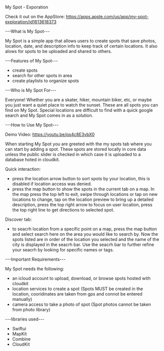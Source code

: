 My Spot - Exporation

Check it out on the AppStore: https://apps.apple.com/us/app/my-spot-exploration/id1613618373

---What is My Spot---

My Spot is a simple app that allows users to create spots that save photos, location, date, and description info to keep track of certain locations. It also alows for spots to be uploaded and shared to others.

---Features of My Spot---

- create spots
- search for other spots in area
- create playlists to organize spots

---Who is My Spot For---

Everyone! Whether you are a skater, hiker, mountain biker, etc, or maybe you just want a quiet place to watch the sunset. These are all spots you can find on My Spot. Special locations are difficult to find with a quick google search and My Spot comes in as a solution.

---How to Use My Spot---

Demo Video: https://youtu.be/ps4c8E3vbX0

When starting My Spot you are greeted with the my spots tab where you can start by adding a spot. These spots are stored locally in core data unless the public slider is checked in which case it is uploaded to a database hoted in cloudkit.

Quick interaction:
- press the location arrow button to sort spots by your location, this is disabled if location access was denied. 
- press the map button to show the spots in the current tab on a map. In the map press the top left to exit, swipe through locations or tap on new locations to change, tap on the location preview to bring up a detailed description, press the top right arrow to focus on user location, press the top right line to get directions to selected spot.

Discover tab:
- to seacrh location from a specific point on a map, press the map button and select search here on the area you would like to search by. Now the spots listed are in order of the location you selected and the name of the city is displayed in the seacrh bar. Use the seacrh bar to further refine your seacrh by looking for specific names or tags.

---Important Requirements---

My Spot needs the following:
- an icloud account to upload, download, or browse spots hosted with cloudkit
- location services to create a spot (Spots MUST be created in the location, cooridinates are taken from gps and connot be entered manually)
- camera access to take a photo of spot (Spot photos cannot be taken from photo library)

---libraries used---

- Swiftui
- MapKit
- Combine
- CloudKit
